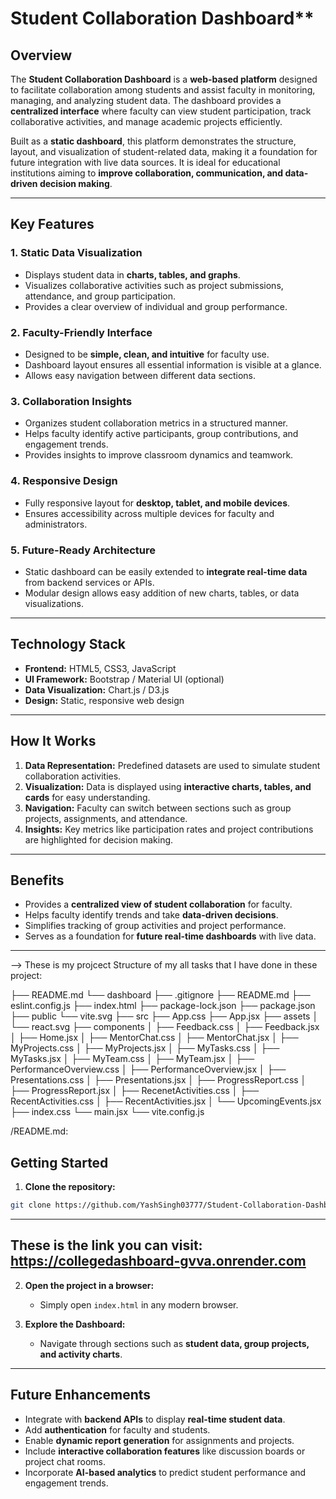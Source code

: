 # Student Collaboration Dashboard**

## **Overview**

The **Student Collaboration Dashboard** is a **web-based platform** designed to facilitate collaboration among students and assist faculty in monitoring, managing, and analyzing student data. The dashboard provides a **centralized interface** where faculty can view student participation, track collaborative activities, and manage academic projects efficiently.

Built as a **static dashboard**, this platform demonstrates the structure, layout, and visualization of student-related data, making it a foundation for future integration with live data sources. It is ideal for educational institutions aiming to **improve collaboration, communication, and data-driven decision making**.

---

## **Key Features**

### 1. **Static Data Visualization**

* Displays student data in **charts, tables, and graphs**.
* Visualizes collaborative activities such as project submissions, attendance, and group participation.
* Provides a clear overview of individual and group performance.

### 2. **Faculty-Friendly Interface**

* Designed to be **simple, clean, and intuitive** for faculty use.
* Dashboard layout ensures all essential information is visible at a glance.
* Allows easy navigation between different data sections.

### 3. **Collaboration Insights**

* Organizes student collaboration metrics in a structured manner.
* Helps faculty identify active participants, group contributions, and engagement trends.
* Provides insights to improve classroom dynamics and teamwork.

### 4. **Responsive Design**

* Fully responsive layout for **desktop, tablet, and mobile devices**.
* Ensures accessibility across multiple devices for faculty and administrators.

### 5. **Future-Ready Architecture**

* Static dashboard can be easily extended to **integrate real-time data** from backend services or APIs.
* Modular design allows easy addition of new charts, tables, or data visualizations.

---

## **Technology Stack**

* **Frontend:** HTML5, CSS3, JavaScript
* **UI Framework:** Bootstrap / Material UI (optional)
* **Data Visualization:** Chart.js / D3.js
* **Design:** Static, responsive web design

---

## **How It Works**

1. **Data Representation:** Predefined datasets are used to simulate student collaboration activities.
2. **Visualization:** Data is displayed using **interactive charts, tables, and cards** for easy understanding.
3. **Navigation:** Faculty can switch between sections such as group projects, assignments, and attendance.
4. **Insights:** Key metrics like participation rates and project contributions are highlighted for decision making.

---

## **Benefits**

* Provides a **centralized view of student collaboration** for faculty.
* Helps faculty identify trends and take **data-driven decisions**.
* Simplifies tracking of group activities and project performance.
* Serves as a foundation for **future real-time dashboards** with live data.

---


--> These is my projcect Structure of my all tasks that I have done in these project:

├── README.md
└── dashboard
    ├── .gitignore
    ├── README.md
    ├── eslint.config.js
    ├── index.html
    ├── package-lock.json
    ├── package.json
    ├── public
        └── vite.svg
    ├── src
        ├── App.css
        ├── App.jsx
        ├── assets
        │   └── react.svg
        ├── components
        │   ├── Feedback.css
        │   ├── Feedback.jsx
        │   ├── Home.jsx
        │   ├── MentorChat.css
        │   ├── MentorChat.jsx
        │   ├── MyProjects.css
        │   ├── MyProjects.jsx
        │   ├── MyTasks.css
        │   ├── MyTasks.jsx
        │   ├── MyTeam.css
        │   ├── MyTeam.jsx
        │   ├── PerformanceOverview.css
        │   ├── PerformanceOverview.jsx
        │   ├── Presentations.css
        │   ├── Presentations.jsx
        │   ├── ProgressReport.css
        │   ├── ProgressReport.jsx
        │   ├── RecenetActivities.css
        │   ├── RecentActivities.css
        │   ├── RecentActivities.jsx
        │   └── UpcomingEvents.jsx
        ├── index.css
        └── main.jsx
    └── vite.config.js


/README.md:

## **Getting Started**

1. **Clone the repository:**

```bash
git clone https://github.com/YashSingh03777/Student-Collaboration-Dashboard.git
```

---
These is the link you can visit: https://collegedashboard-gvva.onrender.com
----

2. **Open the project in a browser:**

   * Simply open `index.html` in any modern browser.

3. **Explore the Dashboard:**

   * Navigate through sections such as **student data, group projects, and activity charts**.

---

## **Future Enhancements**

* Integrate with **backend APIs** to display **real-time student data**.
* Add **authentication** for faculty and students.
* Enable **dynamic report generation** for assignments and projects.
* Include **interactive collaboration features** like discussion boards or project chat rooms.
* Incorporate **AI-based analytics** to predict student performance and engagement trends.



